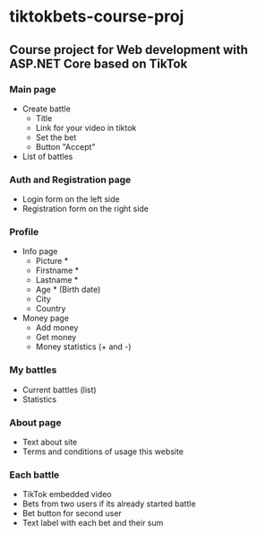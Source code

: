 # tiktokbets-course-proj
## Course project for Web development with ASP.NET Core based on TikTok
### Main page
  - Create battle
      - Title
      - Link for your video in tiktok
      - Set the bet
      - Button "Accept"
  - List of battles
### Auth and Registration page
  - Login form on the left side
  - Registration form on the right side
### Profile
  - Info page
      - Picture *
      - Firstname *
      - Lastname *
      - Age * (Birth date)
      - City
      - Country
  - Money page
      - Add money
      - Get money
      - Money statistics (+ and -)
### My battles
  - Current battles (list)
  - Statistics
### About page
  - Text about site
  - Terms and conditions of usage this website

### Each battle
  - TikTok embedded video
  - Bets from two users if its already started battle
  - Bet button for second user
  - Text label with each bet and their sum
  
 
